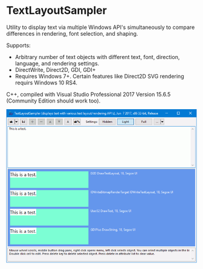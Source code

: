 # TextLayoutSampler
Utility to display text via multiple Windows API's simultaneously to compare differences in rendering, font selection, and shaping.

Supports:
- Arbitrary number of text objects with different text, font, direction, language, and rendering settings.
- DirectWrite, Direct2D, GDI, GDI+
- Requires Windows 7+. Certain features like Direct2D SVG rendering requirs Windows 10 RS4.

C++, compiled with Visual Studio Professional 2017 Version 15.6.5 (Community Edition should work too).

![Image of TextLayoutSampler](TextLayoutSampler.png)
